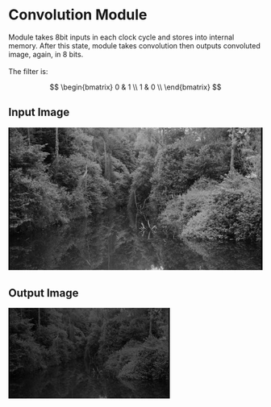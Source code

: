 <h1> Convolution Module </h1>
Module takes 8bit inputs in each clock cycle and stores into internal memory. After this state, module takes convolution then outputs convoluted image, again, in 8 bits. <br> <br>
The filter is:

$$
\begin{bmatrix}
    0 & 1 \\
    1 & 0 \\
\end{bmatrix}
$$


## Input Image

<img src="/input_image_8bit.jpg" >

## Output Image

<img src="/output_cikis.jpg">


